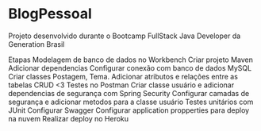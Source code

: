 # BlogPessoal
Projeto desenvolvido durante o Bootcamp FullStack Java Developer da Generation Brasil

Etapas
 Modelagem de banco de dados no Workbench
 Criar projeto Maven
 Adicionar dependencias
 Configurar conexão com banco de dados MySQL
 Criar classes Postagem, Tema. Adicionar atributos e relações entre as tabelas
 CRUD <3
 Testes no Postman
 Criar classe usuário e adicionar dependencias de segurança com Spring Security
 Configurar camadas de segurança e adicionar metodos para a classe usuário
 Testes unitários com JUnit
 Configurar Swagger
 Configurar application propperties para deploy na nuvem
 Realizar deploy no Heroku
